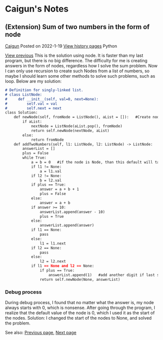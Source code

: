 # Caigun's Notes
## (Extension) Sum of two numbers in the form of node
[Caigun](/my_page.html) 
Posted on 2022-1-19 [View history pages](/content.html)
Python

[View previous](/content/t04.html)
This is the solution using node.
It is faster than my last program, but there is no big difference. The difficulty for me is creating answers in the form of nodes, regardless how I solve the sum problem. Now I can only use recursion to create such Nodes from a list of numbers, so maybe I should learn some other methods to solve such problems, such as loop.
Below are my solution:
```Markdown
# Definition for singly-linked list.
# class ListNode:
#     def __init__(self, val=0, next=None):
#         self.val = val
#         self.next = next
class Solution:
    def newNode(self, fromNode = ListNode(), aList = []):   #Create nodes
        if aList:
            nextNode = ListNode(aList.pop(), fromNode)
            return self.newNode(nextNode, aList)
        else:
            return fromNode
    def addTwoNumbers(self, l1: ListNode, l2: ListNode) -> ListNode:
        answerList = []
        plus = False
        while True:
            a = b = 0   #if the node is Node, than this default will take place of the node.val
            if l1 != None:
                a = l1.val
            if l2 != None:
                b = l2.val
            if plus == True:
                answer = a + b + 1
                plus = False
            else:
                answer = a + b
            if answer >= 10:
                answerList.append(answer - 10)
                plus = True
            else:
                answerList.append(answer)
            if l1 == None:
                pass
            else:
                l1 = l1.next
            if l2 == None:
                pass
            else:
                l2 = l2.next
            if l1 == None and l2 == None:
                if plus == True:
                    answerList.append(1)   #add another digit if last sum is larger or equal to 10
                return self.newNode(None, answerList)
```

### Debug process
During debug process, I found that no matter what the answer is, my node always starts with 0, which is nonsense.
After going through the program, I realize that the default value of the node is 0, which I used it as the start of the nodes. Solution: I changed the start of the nodes to None, and solved the problem.

See also: [Previous page](/content/t04.html), [Next page](/content/t06.html)